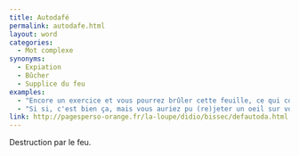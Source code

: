 ```yaml
---
title: Autodafé
permalink: autodafe.html
layout: word
categories:
  - Mot complexe
synonyms:
  - Expiation
  - Bûcher
  - Supplice du feu
examples:
  - "Encore un exercice et vous pourrez brûler cette feuille, ce qui constituerait un superbe autodafé."
  - "Si si, c'est bien ça, mais vous auriez pu (re)jeter un oeil sur vos notes de cours de mathématiques du premier semestre, à moins qu'elles n'aient subi quelque gigantesque autodafé..."
link: http://pagesperso-orange.fr/la-loupe/didio/bissec/defautoda.html
---
```


Destruction par le feu.

